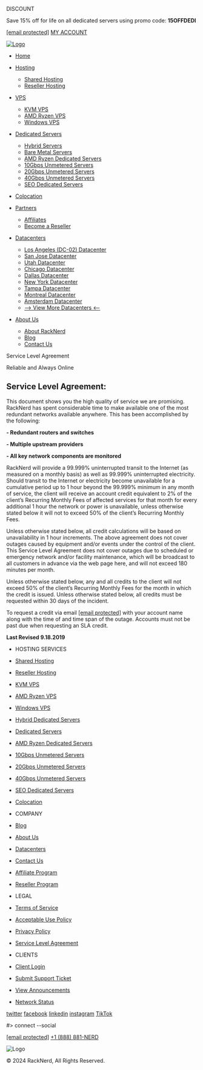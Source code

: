 DISCOUNT

Save 15% off for life on all dedicated servers using promo code: **15OFFDEDI**

[\[email protected\]](https://racknerd.com/cdn-cgi/l/email-protection) [MY ACCOUNT](https://my.racknerd.com/clientarea.php)

[![Logo](images/logo-light.png)](https://www.racknerd.com/)

* [Home](https://racknerd.com/index.php)
* [Hosting](#)
    
    * [Shared Hosting](https://racknerd.com/shared-hosting)
    * [Reseller Hosting](https://racknerd.com/reseller-hosting)
    
* [VPS](#)
    
    * [KVM VPS](https://racknerd.com/kvm-vps)
    * [AMD Ryzen VPS](https://racknerd.com/ryzen-vps)
    * [Windows VPS](https://racknerd.com/windows-vps)
    
* [Dedicated Servers](https://racknerd.com/index.php)
    
    * [Hybrid Servers](https://racknerd.com/hybrid-dedicated-servers)
    * [Bare Metal Servers](https://racknerd.com/dedicated-servers)
    * [AMD Ryzen Dedicated Servers](https://racknerd.com/amd-ryzen-dedicated-servers)
    * [10Gbps Unmetered Servers](https://racknerd.com/10gbps-unmetered-servers)
    * [20Gbps Unmetered Servers](https://racknerd.com/20gbps-unmetered-servers)
    * [40Gbps Unmetered Servers](https://racknerd.com/40gbps-unmetered-servers)
    * [SEO Dedicated Servers](https://racknerd.com/seo-dedicated-servers)
    
* [Colocation](https://racknerd.com/colocation)
* [Partners](#)
    
    * [Affiliates](https://racknerd.com/affiliates)
    * [Become a Reseller](https://racknerd.com/reseller-program)
    
* [Datacenters](#)
    
    * [Los Angeles (DC-02) Datacenter](https://racknerd.com/los-angeles-dc02-datacenter)
    * [San Jose Datacenter](https://racknerd.com/san-jose-datacenter)
    * [Utah Datacenter](https://racknerd.com/utah-datacenter)
    * [Chicago Datacenter](https://racknerd.com/chicago-datacenter)
    * [Dallas Datacenter](https://racknerd.com/dallas-datacenter)
    * [New York Datacenter](https://racknerd.com/new-york-datacenter)
    * [Tampa Datacenter](https://racknerd.com/tampa-datacenter)
    * [Montreal Datacenter](https://racknerd.com/montreal-datacenter)
    * [Amsterdam Datacenter](https://racknerd.com/amsterdam-datacenter)
    * [\--> View More Datacenters <--](https://racknerd.com/datacenters)
    
* [About Us](#)
    
    * [About RackNerd](https://racknerd.com/about)
    * [Blog](https://blog.racknerd.com/)
    * [Contact Us](https://racknerd.com/contact-us)
    

Service Level Agreement

Reliable and Always Online

**Service Level Agreement:**
----------------------------

  

This document shows you the high quality of service we are promising. RackNerd has spent considerable time to make available one of the most redundant networks available anywhere. This has been accomplished by the following:

  

**\- Redundant routers and switches**

**\- Multiple upstream providers**

**\- All key network components are monitored**

  

RackNerd will provide a 99.999% uninterrupted transit to the Internet (as measured on a monthly basis) as well as 99.999% uninterrupted electricity. Should transit to the Internet or electricity become unavailable for a cumulative period up to 1 hour beyond the 99.999% minimum in any month of service, the client will receive an account credit equivalent to 2% of the client’s Recurring Monthly Fees of affected services for that month for every additional 1 hour the network or power is unavailable, unless otherwise stated below it will not to exceed 50% of the client’s Recurring Monthly Fees.

  

Unless otherwise stated below, all credit calculations will be based on unavailability in 1 hour increments. The above agreement does not cover outages caused by equipment and/or events under the control of the client. This Service Level Agreement does not cover outages due to scheduled or emergency network and/or facility maintenance, which will be broadcast to all customers in advance via the web page here, and will not exceed 180 minutes per month.

  

Unless otherwise stated below, any and all credits to the client will not exceed 50% of the client’s Recurring Monthly Fees for the month in which the credit is issued. Unless otherwise stated below, all credits must be requested within 30 days of the incident.

  

To request a credit via email [\[email protected\]](https://racknerd.com/cdn-cgi/l/email-protection) with your account name along with the time of and time span of the outage. Accounts must not be past due when requesting an SLA credit.

  

**Last Revised 9.18.2019**

* HOSTING SERVICES
* [Shared Hosting](https://racknerd.com/shared-hosting)
* [Reseller Hosting](https://racknerd.com/reseller-hosting)
* [KVM VPS](https://racknerd.com/kvm-vps)
* [AMD Ryzen VPS](https://racknerd.com/ryzen-vps)
* [Windows VPS](https://racknerd.com/windows-vps)
* [Hybrid Dedicated Servers](https://racknerd.com/hybrid-dedicated-servers)
* [Dedicated Servers](https://racknerd.com/dedicated-servers)
* [AMD Ryzen Dedicated Servers](https://racknerd.com/amd-ryzen-dedicated-servers)
* [10Gbps Unmetered Servers](https://racknerd.com/10gbps-unmetered-servers)
* [20Gbps Unmetered Servers](https://racknerd.com/20gbps-unmetered-servers)
* [40Gbps Unmetered Servers](https://racknerd.com/40gbps-unmetered-servers)
* [SEO Dedicated Servers](https://racknerd.com/seo-dedicated-servers)
* [Colocation](https://racknerd.com/colocation)

* COMPANY
* [Blog](https://blog.racknerd.com/)
* [About Us](https://racknerd.com/about)
* [Datacenters](https://racknerd.com/datacenters)
* [Contact Us](https://racknerd.com/contact-us)
* [Affiliate Program](https://racknerd.com/affiliates)
* [Reseller Program](https://racknerd.com/reseller-program)

* LEGAL
* [Terms of Service](https://racknerd.com/terms-of-service)
* [Acceptable Use Policy](https://racknerd.com/terms-of-service)
* [Privacy Policy](https://racknerd.com/privacy-policy)
* [Service Level Agreement](https://racknerd.com/service-level-agreement)

* CLIENTS
* [Client Login](https://my.racknerd.com/)
* [Submit Support Ticket](https://my.racknerd.com/submitticket.php)
* [View Announcements](https://my.racknerd.com/announcements.php)
* [Network Status](https://status.racknerd.com/)

[twitter](https://twitter.com/racknerd) [facebook](https://www.facebook.com/racknerd) [linkedin](https://www.linkedin.com/company/racknerd/about/) [instagram](https://instagram.com/racknerd) [TikTok](https://tiktok.com/@racknerd)

#> connect --social

[\[email protected\]](https://racknerd.com/cdn-cgi/l/email-protection) [+1 (888) 881-NERD](tel:+18888816373)

![Logo](images/logo-footer.png)  

© 2024 RackNerd, All Rights Reserved.